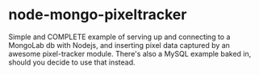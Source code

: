 node-mongo-pixeltracker
=======================

Simple and COMPLETE example of serving up and connecting to a MongoLab db with Nodejs, and inserting pixel data captured by an awesome pixel-tracker module. There's also a MySQL example baked in, should you decide to use that instead.